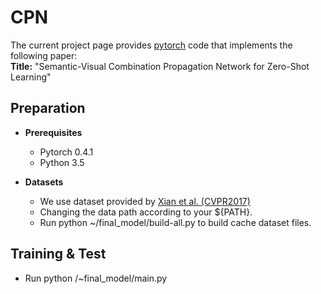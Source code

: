 # CPN
The current project page provides [pytorch](http://pytorch.org/) code that implements the following paper:   
**Title:**      "Semantic-Visual Combination Propagation Network for Zero-Shot Learning"


## Preparation

- **Prerequisites**
    - Pytorch 0.4.1
    - Python 3.5
    
- **Datasets**
   - We use dataset provided by [Xian et al. (CVPR2017)](http://datasets.d2.mpi-inf.mpg.de/xian/xlsa17.zip)
   - Changing the data path according to your ${PATH}.
   - Run python ~/final_model/build-all.py to build cache dataset files.

## Training & Test

- Run python /~final_model/main.py
